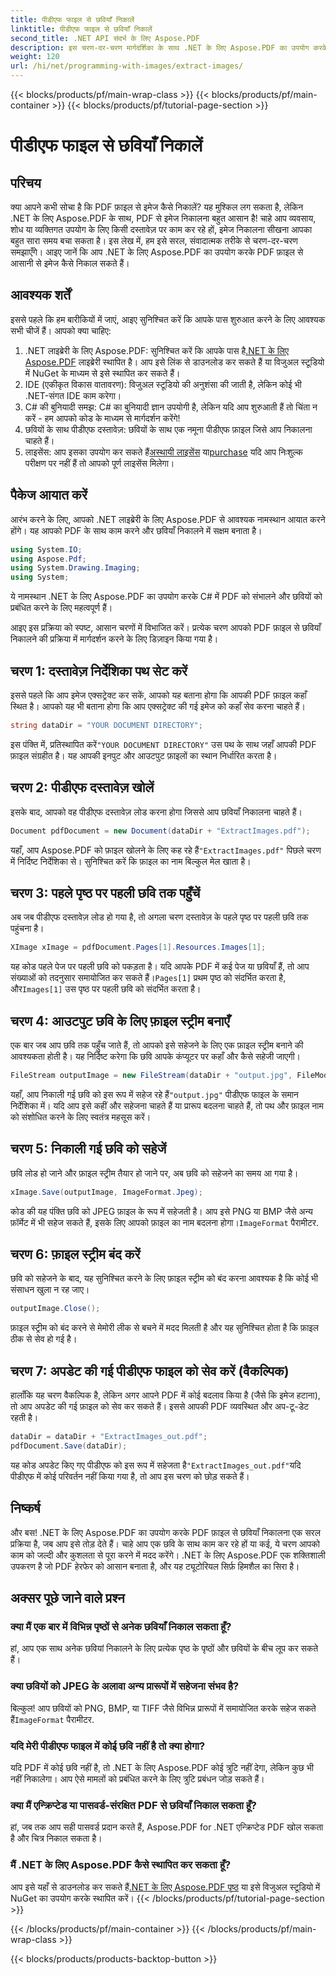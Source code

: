 ```yaml
---
title: पीडीएफ फाइल से छवियाँ निकालें
linktitle: पीडीएफ फाइल से छवियाँ निकालें
second_title: .NET API संदर्भ के लिए Aspose.PDF
description: इस चरण-दर-चरण मार्गदर्शिका के साथ .NET के लिए Aspose.PDF का उपयोग करके PDF फ़ाइल से छवियाँ निकालना सीखें। आसान-से-अनुसरण निर्देशों के साथ आरंभ करें।
weight: 120
url: /hi/net/programming-with-images/extract-images/
---
```


{{< blocks/products/pf/main-wrap-class >}}
{{< blocks/products/pf/main-container >}}
{{< blocks/products/pf/tutorial-page-section >}}

# पीडीएफ फाइल से छवियाँ निकालें

## परिचय

क्या आपने कभी सोचा है कि PDF फ़ाइल से इमेज कैसे निकालें? यह मुश्किल लग सकता है, लेकिन .NET के लिए Aspose.PDF के साथ, PDF से इमेज निकालना बहुत आसान है! चाहे आप व्यवसाय, शोध या व्यक्तिगत उपयोग के लिए किसी दस्तावेज़ पर काम कर रहे हों, इमेज निकालना सीखना आपका बहुत सारा समय बचा सकता है। इस लेख में, हम इसे सरल, संवादात्मक तरीके से चरण-दर-चरण समझाएँगे। आइए जानें कि आप .NET के लिए Aspose.PDF का उपयोग करके PDF फ़ाइल से आसानी से इमेज कैसे निकाल सकते हैं।

## आवश्यक शर्तें

इससे पहले कि हम बारीकियों में जाएं, आइए सुनिश्चित करें कि आपके पास शुरुआत करने के लिए आवश्यक सभी चीजें हैं। आपको क्या चाहिए:

1.  .NET लाइब्रेरी के लिए Aspose.PDF: सुनिश्चित करें कि आपके पास है[.NET के लिए Aspose.PDF](https://releases.aspose.com/pdf/net/) लाइब्रेरी स्थापित है। आप इसे लिंक से डाउनलोड कर सकते हैं या विजुअल स्टूडियो में NuGet के माध्यम से इसे स्थापित कर सकते हैं।
2. IDE (एकीकृत विकास वातावरण): विजुअल स्टूडियो की अनुशंसा की जाती है, लेकिन कोई भी .NET-संगत IDE काम करेगा।
3. C# की बुनियादी समझ: C# का बुनियादी ज्ञान उपयोगी है, लेकिन यदि आप शुरुआती हैं तो चिंता न करें - हम आपको कोड के माध्यम से मार्गदर्शन करेंगे!
4. छवियों के साथ पीडीएफ दस्तावेज़: छवियों के साथ एक नमूना पीडीएफ फ़ाइल जिसे आप निकालना चाहते हैं।
5.  लाइसेंस: आप इसका उपयोग कर सकते हैं[अस्थायी लाइसेंस](https://खरीदना.aspose.com/temporary-license/) या[purchase](https://purchase.aspose.com/buy) यदि आप निःशुल्क परीक्षण पर नहीं हैं तो आपको पूर्ण लाइसेंस मिलेगा।

## पैकेज आयात करें

आरंभ करने के लिए, आपको .NET लाइब्रेरी के लिए Aspose.PDF से आवश्यक नामस्थान आयात करने होंगे। यह आपको PDF के साथ काम करने और छवियाँ निकालने में सक्षम बनाता है।

```csharp
using System.IO;
using Aspose.Pdf;
using System.Drawing.Imaging;
using System;
```

ये नामस्थान .NET के लिए Aspose.PDF का उपयोग करके C# में PDF को संभालने और छवियों को प्रबंधित करने के लिए महत्वपूर्ण हैं।

आइए इस प्रक्रिया को स्पष्ट, आसान चरणों में विभाजित करें। प्रत्येक चरण आपको PDF फ़ाइल से छवियाँ निकालने की प्रक्रिया में मार्गदर्शन करने के लिए डिज़ाइन किया गया है।

## चरण 1: दस्तावेज़ निर्देशिका पथ सेट करें

इससे पहले कि आप इमेज एक्सट्रेक्ट कर सकें, आपको यह बताना होगा कि आपकी PDF फ़ाइल कहाँ स्थित है। आपको यह भी बताना होगा कि आप एक्सट्रेक्ट की गई इमेज को कहाँ सेव करना चाहते हैं।

```csharp
string dataDir = "YOUR DOCUMENT DIRECTORY";
```

 इस पंक्ति में, प्रतिस्थापित करें`"YOUR DOCUMENT DIRECTORY"` उस पथ के साथ जहाँ आपकी PDF फ़ाइल संग्रहीत है। यह आपकी इनपुट और आउटपुट फ़ाइलों का स्थान निर्धारित करता है।

## चरण 2: पीडीएफ दस्तावेज़ खोलें

इसके बाद, आपको वह पीडीएफ दस्तावेज़ लोड करना होगा जिससे आप छवियाँ निकालना चाहते हैं।

```csharp
Document pdfDocument = new Document(dataDir + "ExtractImages.pdf");
```

 यहाँ, आप Aspose.PDF को फ़ाइल खोलने के लिए कह रहे हैं`"ExtractImages.pdf"` पिछले चरण में निर्दिष्ट निर्देशिका से। सुनिश्चित करें कि फ़ाइल का नाम बिल्कुल मेल खाता है।

## चरण 3: पहले पृष्ठ पर पहली छवि तक पहुँचें

अब जब पीडीएफ दस्तावेज़ लोड हो गया है, तो अगला चरण दस्तावेज़ के पहले पृष्ठ पर पहली छवि तक पहुंचना है।

```csharp
XImage xImage = pdfDocument.Pages[1].Resources.Images[1];
```

 यह कोड पहले पेज पर पहली छवि को पकड़ता है। यदि आपके PDF में कई पेज या छवियाँ हैं, तो आप संख्याओं को तदनुसार समायोजित कर सकते हैं।`Pages[1]` प्रथम पृष्ठ को संदर्भित करता है, और`Images[1]` उस पृष्ठ पर पहली छवि को संदर्भित करता है।

## चरण 4: आउटपुट छवि के लिए फ़ाइल स्ट्रीम बनाएँ

एक बार जब आप छवि तक पहुँच जाते हैं, तो आपको इसे सहेजने के लिए एक फ़ाइल स्ट्रीम बनाने की आवश्यकता होती है। यह निर्दिष्ट करेगा कि छवि आपके कंप्यूटर पर कहाँ और कैसे सहेजी जाएगी।

```csharp
FileStream outputImage = new FileStream(dataDir + "output.jpg", FileMode.Create);
```

 यहाँ, आप निकाली गई छवि को इस रूप में सहेज रहे हैं`"output.jpg"` पीडीएफ फाइल के समान निर्देशिका में। यदि आप इसे कहीं और सहेजना चाहते हैं या प्रारूप बदलना चाहते हैं, तो पथ और फ़ाइल नाम को संशोधित करने के लिए स्वतंत्र महसूस करें।

## चरण 5: निकाली गई छवि को सहेजें

छवि लोड हो जाने और फ़ाइल स्ट्रीम तैयार हो जाने पर, अब छवि को सहेजने का समय आ गया है।

```csharp
xImage.Save(outputImage, ImageFormat.Jpeg);
```

 कोड की यह पंक्ति छवि को JPEG फ़ाइल के रूप में सहेजती है। आप इसे PNG या BMP जैसे अन्य फ़ॉर्मेट में भी सहेज सकते हैं, इसके लिए आपको फ़ाइल का नाम बदलना होगा।`ImageFormat` पैरामीटर.

## चरण 6: फ़ाइल स्ट्रीम बंद करें

छवि को सहेजने के बाद, यह सुनिश्चित करने के लिए फ़ाइल स्ट्रीम को बंद करना आवश्यक है कि कोई भी संसाधन खुला न रह जाए।

```csharp
outputImage.Close();
```

फ़ाइल स्ट्रीम को बंद करने से मेमोरी लीक से बचने में मदद मिलती है और यह सुनिश्चित होता है कि फ़ाइल ठीक से सेव हो गई है।

## चरण 7: अपडेट की गई पीडीएफ फाइल को सेव करें (वैकल्पिक)

हालाँकि यह चरण वैकल्पिक है, लेकिन अगर आपने PDF में कोई बदलाव किया है (जैसे कि इमेज हटाना), तो आप अपडेट की गई फ़ाइल को सेव कर सकते हैं। इससे आपकी PDF व्यवस्थित और अप-टू-डेट रहती है।

```csharp
dataDir = dataDir + "ExtractImages_out.pdf";
pdfDocument.Save(dataDir);
```

 यह कोड अपडेट किए गए पीडीएफ को इस रूप में सहेजता है`"ExtractImages_out.pdf"`यदि पीडीएफ में कोई परिवर्तन नहीं किया गया है, तो आप इस चरण को छोड़ सकते हैं।

## निष्कर्ष

और बस! .NET के लिए Aspose.PDF का उपयोग करके PDF फ़ाइल से छवियाँ निकालना एक सरल प्रक्रिया है, जब आप इसे तोड़ देते हैं। चाहे आप एक छवि के साथ काम कर रहे हों या कई, ये चरण आपको काम को जल्दी और कुशलता से पूरा करने में मदद करेंगे। .NET के लिए Aspose.PDF एक शक्तिशाली उपकरण है जो PDF हेरफेर को आसान बनाता है, और यह ट्यूटोरियल सिर्फ़ हिमशैल का सिरा है। 

## अक्सर पूछे जाने वाले प्रश्न

### क्या मैं एक बार में विभिन्न पृष्ठों से अनेक छवियाँ निकाल सकता हूँ?
हां, आप एक साथ अनेक छवियां निकालने के लिए प्रत्येक पृष्ठ के पृष्ठों और छवियों के बीच लूप कर सकते हैं।

### क्या छवियों को JPEG के अलावा अन्य प्रारूपों में सहेजना संभव है?
 बिल्कुल! आप छवियों को PNG, BMP, या TIFF जैसे विभिन्न प्रारूपों में समायोजित करके सहेज सकते हैं`ImageFormat` पैरामीटर.

### यदि मेरी पीडीएफ फाइल में कोई छवि नहीं है तो क्या होगा?
यदि PDF में कोई छवि नहीं है, तो .NET के लिए Aspose.PDF कोई त्रुटि नहीं देगा, लेकिन कुछ भी नहीं निकालेगा। आप ऐसे मामलों को प्रबंधित करने के लिए त्रुटि प्रबंधन जोड़ सकते हैं।

### क्या मैं एन्क्रिप्टेड या पासवर्ड-संरक्षित PDF से छवियाँ निकाल सकता हूँ?
हां, जब तक आप सही पासवर्ड प्रदान करते हैं, Aspose.PDF for .NET एन्क्रिप्टेड PDF खोल सकता है और चित्र निकाल सकता है।

### मैं .NET के लिए Aspose.PDF कैसे स्थापित कर सकता हूँ?
 आप इसे यहाँ से डाउनलोड कर सकते हैं[.NET के लिए Aspose.PDF पृष्ठ](https://releases.aspose.com/pdf/net/) या इसे विजुअल स्टूडियो में NuGet का उपयोग करके स्थापित करें।
{{< /blocks/products/pf/tutorial-page-section >}}

{{< /blocks/products/pf/main-container >}}
{{< /blocks/products/pf/main-wrap-class >}}

{{< blocks/products/products-backtop-button >}}
